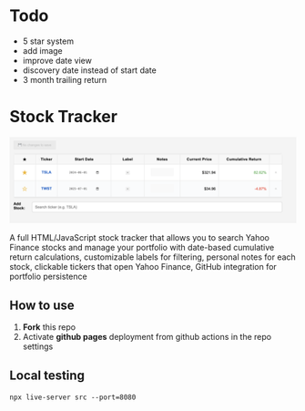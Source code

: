 # Todo 
- 5 star system
- add image
- improve date view
- discovery date instead of start date
- 3 month trailing return

# Stock Tracker


![](example.png)

A full HTML/JavaScript stock tracker that allows you to search Yahoo Finance stocks and manage your portfolio with date-based cumulative return calculations, customizable labels for filtering, personal notes for each stock, clickable tickers that open Yahoo Finance, GitHub integration for portfolio persistence

## How to use
1. **Fork** this repo
2. Activate **github pages** deployment from github actions in the repo settings

## Local testing

```
npx live-server src --port=8080 
```
